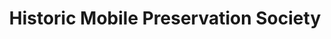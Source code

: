 ---
layout: repo
title: "Historic Mobile Preservation Society"
id: 10777
permalink: repos/10777/
---